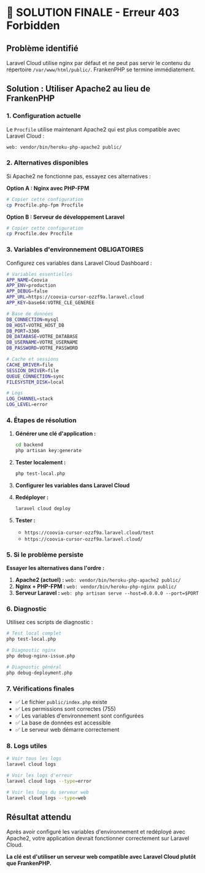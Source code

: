 # 🎯 SOLUTION FINALE - Erreur 403 Forbidden

## Problème identifié
Laravel Cloud utilise nginx par défaut et ne peut pas servir le contenu du répertoire `/var/www/html/public/`. FrankenPHP se termine immédiatement.

## Solution : Utiliser Apache2 au lieu de FrankenPHP

### 1. Configuration actuelle
Le `Procfile` utilise maintenant Apache2 qui est plus compatible avec Laravel Cloud :
```bash
web: vendor/bin/heroku-php-apache2 public/
```

### 2. Alternatives disponibles
Si Apache2 ne fonctionne pas, essayez ces alternatives :

**Option A : Nginx avec PHP-FPM**
```bash
# Copier cette configuration
cp Procfile.php-fpm Procfile
```

**Option B : Serveur de développement Laravel**
```bash
# Copier cette configuration
cp Procfile.dev Procfile
```

### 3. Variables d'environnement OBLIGATOIRES

Configurez ces variables dans Laravel Cloud Dashboard :

```bash
# Variables essentielles
APP_NAME=Coovia
APP_ENV=production
APP_DEBUG=false
APP_URL=https://coovia-cursor-ozzf9a.laravel.cloud
APP_KEY=base64:VOTRE_CLE_GENEREE

# Base de données
DB_CONNECTION=mysql
DB_HOST=VOTRE_HOST_DB
DB_PORT=3306
DB_DATABASE=VOTRE_DATABASE
DB_USERNAME=VOTRE_USERNAME
DB_PASSWORD=VOTRE_PASSWORD

# Cache et sessions
CACHE_DRIVER=file
SESSION_DRIVER=file
QUEUE_CONNECTION=sync
FILESYSTEM_DISK=local

# Logs
LOG_CHANNEL=stack
LOG_LEVEL=error
```

### 4. Étapes de résolution

1. **Générer une clé d'application :**
   ```bash
   cd backend
   php artisan key:generate
   ```

2. **Tester localement :**
   ```bash
   php test-local.php
   ```

3. **Configurer les variables dans Laravel Cloud**

4. **Redéployer :**
   ```bash
   laravel cloud deploy
   ```

5. **Tester :**
   - `https://coovia-cursor-ozzf9a.laravel.cloud/test`
   - `https://coovia-cursor-ozzf9a.laravel.cloud/`

### 5. Si le problème persiste

**Essayer les alternatives dans l'ordre :**

1. **Apache2 (actuel) :** `web: vendor/bin/heroku-php-apache2 public/`
2. **Nginx + PHP-FPM :** `web: vendor/bin/heroku-php-nginx public/`
3. **Serveur Laravel :** `web: php artisan serve --host=0.0.0.0 --port=$PORT`

### 6. Diagnostic

Utilisez ces scripts de diagnostic :
```bash
# Test local complet
php test-local.php

# Diagnostic nginx
php debug-nginx-issue.php

# Diagnostic général
php debug-deployment.php
```

### 7. Vérifications finales

- ✅ Le fichier `public/index.php` existe
- ✅ Les permissions sont correctes (755)
- ✅ Les variables d'environnement sont configurées
- ✅ La base de données est accessible
- ✅ Le serveur web démarre correctement

### 8. Logs utiles

```bash
# Voir tous les logs
laravel cloud logs

# Voir les logs d'erreur
laravel cloud logs --type=error

# Voir les logs du serveur web
laravel cloud logs --type=web
```

## Résultat attendu

Après avoir configuré les variables d'environnement et redéployé avec Apache2, votre application devrait fonctionner correctement sur Laravel Cloud.

**La clé est d'utiliser un serveur web compatible avec Laravel Cloud plutôt que FrankenPHP.**
